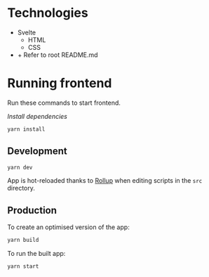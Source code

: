# Technologies

- Svelte
    - HTML
    - CSS
- \+ Refer to root README.md

# Running frontend

Run these commands to start frontend.

_Install dependencies_

```bash
yarn install
```

## Development

```bash
yarn dev
```

App is hot-reloaded thanks to [Rollup](https://rollupjs.org) when editing scripts in the `src` directory.

## Production

To create an optimised version of the app:

```bash
yarn build
```

To run the built app:

```bash
yarn start
```
